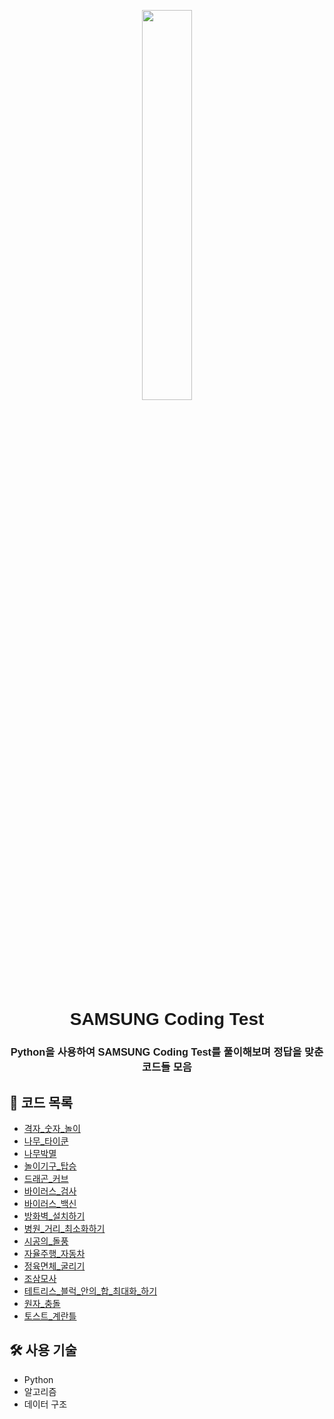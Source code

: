 <p align="center">
  <img src="https://github.com/user-attachments/assets/bcea6048-06cc-434d-84ca-c8fd9bcdaa1b" width="40%">
</p>

<h1 align="center" style="font-family: 'Gungsuh', sans-serif;">SAMSUNG Coding Test</h1>
<h3 align="center" style="font-family: 'Gungsuh', sans-serif;">Python을 사용하여 SAMSUNG Coding Test를 풀이해보며 정답을 맞춘 코드들 모음</h3>



## 📁 코드 목록
- [격자_숫자_놀이](https://github.com/zmtmqhdl/SAMSUNG_Coding_Test/blob/main/%EA%B2%A9%EC%9E%90_%EB%88%92%EC%9E%90_%EB%86%80%EC%9D%B4.py)
- [나무_타이쿤](https://github.com/zmtmqhdl/SAMSUNG_Coding_Test/blob/main/%EB%82%98%EB%AC%B4_%ED%83%80%EC%9D%B4%EC%BF%A8.py)
- [나무박멸](https://github.com/zmtmqhdl/SAMSUNG_Coding_Test/blob/main/%EB%82%98%EB%AC%B4%EB%B0%95%EB%A9%B8.py)
- [놀이기구_탑승](https://github.com/zmtmqhdl/SAMSUNG_Coding_Test/blob/main/%EB%86%80%EC%9D%B4%EA%B8%B0%EA%B5%AC_%ED%83%91%EC%8A%B9.py)
- [드래곤_커브](https://github.com/zmtmqhdl/SAMSUNG_Coding_Test/blob/main/%EB%93%9C%EB%9E%98%EA%B3%A4_%EC%BB%A4%EB%B8%8C.py)
- [바이러스_검사](https://github.com/zmtmqhdl/SAMSUNG_Coding_Test/blob/main/%EB%B0%94%EC%9D%B4%EB%9F%AC%EC%8A%A4_%EA%B2%80%EC%82%AC.py)
- [바이러스_백신](https://github.com/zmtmqhdl/SAMSUNG_Coding_Test/blob/main/%EB%B0%94%EC%9D%B4%EB%9F%AC%EC%8A%A4_%EB%B0%B1%EC%8B%A0.py)
- [방화벽_설치하기](https://github.com/zmtmqhdl/SAMSUNG_Coding_Test/blob/main/%EB%B0%A9%ED%99%94%EB%B2%BD_%EC%84%A4%EC%B9%98%ED%95%98%EA%B8%B0.py)
- [병원_거리_최소화하기](https://github.com/zmtmqhdl/SAMSUNG_Coding_Test/blob/main/%EB%B3%91%EC%9B%90_%EA%B1%B0%EB%A6%AC_%EC%B5%9C%EC%86%8C%ED%99%94%ED%95%98%EA%B8%B0.py)
- [시공의_돌풍](https://github.com/zmtmqhdl/SAMSUNG_Coding_Test/blob/main/%EC%8B%9C%EA%B3%B5%EC%9D%98_%EB%8F%8C%ED%92%8D.py)
- [자율주행_자동차](https://github.com/zmtmqhdl/SAMSUNG_Coding_Test/blob/main/%EC%9E%90%EC%9C%A8%EC%A3%BC%ED%96%89_%EC%9E%90%EB%8F%99%EC%B0%A8.py)
- [정육면체_굴리기](https://github.com/zmtmqhdl/SAMSUNG_Coding_Test/blob/main/%EC%A0%95%EC%9C%A1%EB%A9%B4%EC%B2%B4_%EA%B5%B8%EB%A6%AC%EA%B8%B0.py)
- [조삼모사](https://github.com/zmtmqhdl/SAMSUNG_Coding_Test/blob/main/%EC%A1%B0%EC%82%BC%EB%AA%A8%EC%82%AC.py)
- [테트리스_블럭_안의_합_최대화_하기](https://github.com/zmtmqhdl/SAMSUNG_Coding_Test/blob/main/%ED%85%8C%ED%8A%B8%EB%A6%AC%EC%8A%A4_%EB%B8%94%EB%A1%9D_%EC%95%88%EC%9D%98_%ED%95%A9_%EC%B5%9C%EB%8C%80%ED%99%94%ED%95%98%EA%B8%B0.py)
- [원자_충돌](https://github.com/zmtmqhdl/SAMSUNG_Coding_Test/blob/main/%EC%9B%90%EC%9E%90_%EC%B6%A9%EB%8F%8C.py)
- [토스트_계란틀](https://github.com/zmtmqhdl/SAMSUNG_Coding_Test/blob/main/%ED%86%A0%EC%8A%A4%ED%8A%B8_%EA%B3%84%EB%9E%80%ED%8B%80.py)

## 🛠️ 사용 기술
- Python
- 알고리즘
- 데이터 구조
